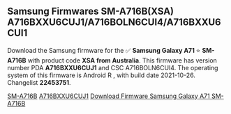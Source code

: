 <h2>Samsung Firmwares SM-A716B(XSA) A716BXXU6CUJ1/A716BOLN6CUI4/A716BXXU6CUI1</h2>
Download the Samsung firmware for the ✅ <strong>Samsung Galaxy A71 </strong> ⭐ <strong>SM-A716B</strong> with product code <strong>XSA</strong> <strong> from Australia</strong>. This firmware has version number PDA <strong>A716BXXU6CUJ1</strong> and CSC A716BOLN6CUI4. The operating system of this firmware is Android R , with build date 2021-10-26. Changelist <strong>22453751</strong>.


[SM-A716B](https://samfirm.shop/samsung/model/SM-A716B)
[A716BXXU6CUJ1](https://samfirm.shop/samsung/pda/A716BXXU6CUJ1)
[Download Firmware Samsung Galaxy A71 SM-A716B](https://samfirm.shop/samsung/firmware/468558)
